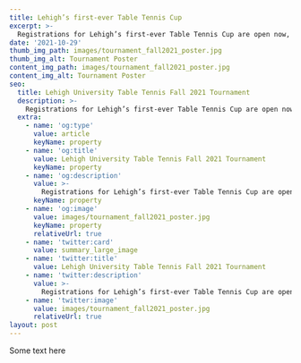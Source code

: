 ```yaml
---
title: Lehigh’s first-ever Table Tennis Cup
excerpt: >-
  Registrations for Lehigh’s first-ever Table Tennis Cup are open now, check the link in our bio to register!
date: '2021-10-29'
thumb_img_path: images/tournament_fall2021_poster.jpg
thumb_img_alt: Tournament Poster
content_img_path: images/tournament_fall2021_poster.jpg
content_img_alt: Tournament Poster
seo:
  title: Lehigh University Table Tennis Fall 2021 Tournament
  description: >-
    Registrations for Lehigh’s first-ever Table Tennis Cup are open now, check the link in our bio to register!
  extra:
    - name: 'og:type'
      value: article
      keyName: property
    - name: 'og:title'
      value: Lehigh University Table Tennis Fall 2021 Tournament
      keyName: property
    - name: 'og:description'
      value: >-
        Registrations for Lehigh’s first-ever Table Tennis Cup are open now, check the link in our bio to register!
      keyName: property
    - name: 'og:image'
      value: images/tournament_fall2021_poster.jpg
      keyName: property
      relativeUrl: true
    - name: 'twitter:card'
      value: summary_large_image
    - name: 'twitter:title'
      value: Lehigh University Table Tennis Fall 2021 Tournament
    - name: 'twitter:description'
      value: >-
        Registrations for Lehigh’s first-ever Table Tennis Cup are open now, check the link in our bio to register!
    - name: 'twitter:image'
      value: images/tournament_fall2021_poster.jpg
      relativeUrl: true
layout: post
---
```


Some text here
